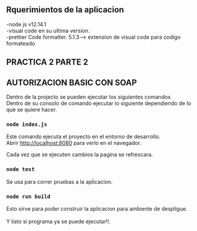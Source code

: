 ## Rquerimientos de la aplicacion 
-node js v12.14.1
</br>
-visual code en su ultima version.
</br>
-prettier Code formatter. 5.1.3--> extension de visual code para codigo formateado


## PRACTICA 2 PARTE 2
## AUTORIZACION BASIC CON SOAP

Dentro de la projecto se pueden ejecutar los siguientes comandos
<br />
Dentro de su consolo de comando ejecutar lo siguiente dependiendo de lo que se quiere hacer.

### `node index.js`

Este comando ejecuta el proyecto en el entorno de desarrollo.<br />
Abrir [http://localhost:8080](http://localhost:8080) para verlo en el navegador.

Cada vez que se ejecuten cambios la pagina se refrescara.<br />

### `node test`

Se usa para correr pruebas a la aplicacion.<br />

### `node run build`

Esto sirve para poder construir la aplicacion para ambiente de despligue.<br />
<br />
Y listo si programa ya se puede ejecutar!!.